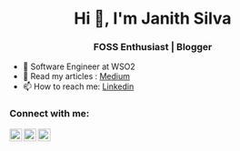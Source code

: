 <h1 align="center">Hi 👋, I'm Janith Silva</h1>
<h3 align="center">FOSS Enthusiast | Blogger </h3>

- 🏢 Software Engineer at WSO2
- 📖 Read my articles : [Medium](https://janithrs.medium.com/)
- 📫 How to reach me: [Linkedin](https://www.linkedin.com/in/janithrs/)

### Connect with me:

[<img align="center" alt="Janith Silva | Twitter" width="22px" src="https://cdn.jsdelivr.net/npm/simple-icons@v3/icons/twitter.svg" />][twitter]
[<img align="left" alt="Janith Silva | LinkedIn" width="22px" src="https://cdn.jsdelivr.net/npm/simple-icons@v3/icons/linkedin.svg" />][linkedin]
[<img align="left" alt="Janith Silva | Instagram" width="22px" src="https://cdn.jsdelivr.net/npm/simple-icons@v3/icons/instagram.svg" />][instagram]

<br/>

[twitter]: https://twitter.com/JanithRS
[linkedin]: https://linkedin.com/in/janithrs
[github]: https://github.com/janithRS
[instagram]: https://www.instagram.com/janithrs
